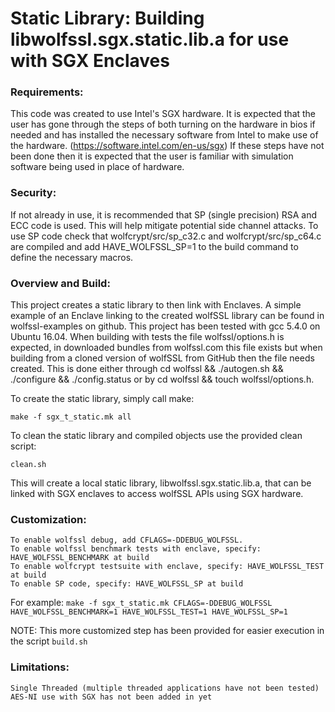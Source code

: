 # Static Library: Building libwolfssl.sgx.static.lib.a for use with SGX Enclaves

### Requirements:
This code was created to use Intel's SGX hardware. It is expected that the user has gone through the steps of both turning on the hardware in bios if needed and has installed the necessary software from Intel to make use of the hardware. (https://software.intel.com/en-us/sgx) If these steps have not been done then it is expected that the user is familiar with simulation software being used in place of hardware.

### Security:
If not already in use, it is recommended that SP (single precision) RSA and ECC code is used. This will help mitigate potential side channel attacks. To use SP code check that wolfcrypt/src/sp_c32.c and wolfcrypt/src/sp_c64.c are compiled and add HAVE_WOLFSSL_SP=1 to the build command to define the necessary macros.

### Overview and Build:
This project creates a static library to then link with Enclaves. A simple example of an Enclave linking to the created wolfSSL library can be found in wolfssl-examples on github. This project has been tested with gcc 5.4.0 on Ubuntu 16.04.
When building with tests the file wolfssl/options.h is expected, in downloaded bundles from wolfssl.com this file exists but when building from a cloned version of wolfSSL from GitHub then the file needs created. This is done either through cd wolfssl && ./autogen.sh && ./configure && ./config.status or by cd wolfssl && touch wolfssl/options.h.

To create the static library, simply call make:

`make -f sgx_t_static.mk all`

To clean the static library and compiled objects use the provided clean script:

`clean.sh`

This will create a local static library, libwolfssl.sgx.static.lib.a, that can be linked with SGX enclaves to access wolfSSL APIs using SGX hardware.

### Customization:
    To enable wolfssl debug, add CFLAGS=-DDEBUG_WOLFSSL.
    To enable wolfssl benchmark tests with enclave, specify: HAVE_WOLFSSL_BENCHMARK at build
    To enable wolfcrypt testsuite with enclave, specify: HAVE_WOLFSSL_TEST at build
    To enable SP code, specify: HAVE_WOLFSSL_SP at build

For example:
`make -f sgx_t_static.mk CFLAGS=-DDEBUG_WOLFSSL HAVE_WOLFSSL_BENCHMARK=1 HAVE_WOLFSSL_TEST=1 HAVE_WOLFSSL_SP=1`

NOTE: This more customized step has been provided for easier execution in the
      script `build.sh`

### Limitations:
    Single Threaded (multiple threaded applications have not been tested)
    AES-NI use with SGX has not been added in yet
